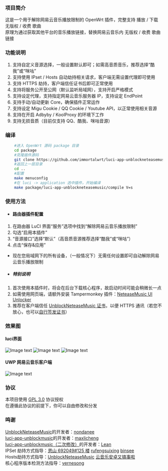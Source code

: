 ### 项目简介
这是一个用于解除网易云音乐播放限制的 OpenWrt 插件，完整支持 播放 / 下载 无版权 / 收费 歌曲<br/>
原理为通过获取其他平台的音乐播放链接，替换网易云音乐内 无版权 / 收费 歌曲链接<br/>

### 功能说明
1. 支持自定义音源选择，一般设置默认即可；如需高音质音乐，推荐选择“酷我”或“咪咕”
2. 支持使用 IPset / Hosts 自动劫持相关请求，客户端无需设置代理即可使用
3. 支持 HTTPS 劫持，客户端信任证书后即可正常使用
4. 支持将服务公开至公网（默认监听局域网），支持开启严格模式
5. 支持设定代理，支持指定网易云音乐服务器 IP，支持设定 EndPoint
6. 支持手动/自动更新 Core，确保插件正常运作
7. 支持设定 Migu Cookie / QQ Cookie / Youtube API，以正常使用相关音源
8. 支持在开启 Adbyby / KoolProxy 的环境下工作
9. 支持无损音质（目前仅支持 QQ、酷我、咪咕音源）

### 编译
```bash
    #进入 OpenWrt 源码 package 目录
    cd package
    #克隆插件源码
    git clone https://github.com/immortalwrt/luci-app-unblockneteasemusic.git
    #返回上一层目录
    cd ..
    #配置
    make menuconfig
    #在 luci -> application 选中插件，开始编译
    make package/luci-app-unblockneteasemusic/compile V=s
```

### 使用方法
- #### 路由器插件配置
1. 在路由器 LuCI 界面“服务”选项中找到“解除网易云音乐播放限制”
2. 勾选“启用本插件”
3. “音源接口”选择“默认”（高音质音源推荐选择“酷我”或“咪咕”）
4. 点击“保存&应用”
- 现在您局域网下的所有设备，（一般情况下）无需任何设置即可自动解除网易云音乐播放限制
- ##### 特别说明
1. 首次使用本插件时，将会在后台下载核心程序，故启动时间可能会稍微长一点
2. 如需使用网页端，请额外安装 Tampermonkey 插件：[NeteaseMusic UI Unlocker](https://greasyfork.org/zh-CN/scripts/382285-neteasemusic-ui-unlocker)
3. 推荐在客户端信任 [UnblockNeteaseMusic 证书](https://raw.githubusercontent.com/1715173329/UnblockNeteaseMusic/enhanced/ca.crt)，以便 HTTPS 通讯（若您不放心，也可以[自行签发证书](https://github.com/nondanee/UnblockNeteaseMusic/issues/48#issuecomment-477870013)）

### 效果图
#### luci界面
  ![Image text](https://raw.githubusercontent.com/immortalwrt/luci-app-unblockneteasemusic/master/views/view1.jpg)
  ![Image text](https://raw.githubusercontent.com/immortalwrt/luci-app-unblockneteasemusic/master/views/view2.jpg)
  ![Image text](https://raw.githubusercontent.com/immortalwrt/luci-app-unblockneteasemusic/master/views/view3.jpg)
#### UWP 网易云音乐客户端
  ![Image text](https://raw.githubusercontent.com/immortalwrt/luci-app-unblockneteasemusic/master/views/view4.jpg)

### 协议
本项目使用 [GPL 3.0](https://github.com/immortalwrt/luci-app-unblockneteasemusic/blob/master/LICENSE) 协议授权<br/>
在遵循此协议的前提下，你可以自由修改和分发

### 鸣谢
[UnblockNeteaseMusic](https://github.com/nondanee/UnblockNeteaseMusic)的开发者：[nondanee](https://github.com/nondanee)<br/>
[luci-app-unblockmusic](https://github.com/maxlicheng/luci-app-unblockmusic)的开发者：[maxlicheng](https://github.com/maxlicheng)<br/>
[luci-app-unblockmusic（二次修改）](https://github.com/coolsnowwolf/lede/tree/master/package/lean/luci-app-unblockmusic)的开发者：[Lean](https://github.com/coolsnowwolf)<br/>
IPSet 劫持方式指导：[恩山 692049#125 楼](https://www.right.com.cn/forum/forum.php?mod=viewthread&tid=692049&page=9#pid4104303) [rufengsuixing](https://github.com/rufengsuixing/luci-app-unblockmusic) [binsee](https://github.com/binsee/luci-app-unblockmusic)<br/>
Hosts劫持方式指导：[UnblockNeteaseMusic](https://github.com/nondanee/UnblockNeteaseMusic) [云音乐安卓又搞事啦](https://jixun.moe/post/netease-android-hosts-bypass/)<br/>
核心程序版本检测方法指导：[vernesong](https://github.com/vernesong)

